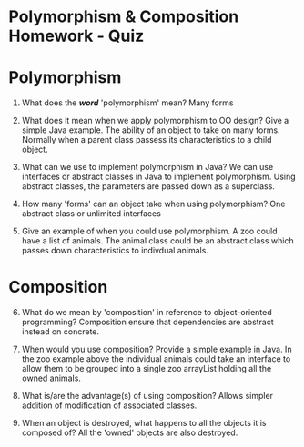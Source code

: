 # Polymorphism & Composition Homework - Quiz

# Polymorphism

1. What does the ___word___ 'polymorphism' mean?
Many forms

2. What does it mean when we apply polymorphism to OO design? Give a simple Java example.
The ability of an object to take on many forms. Normally when a parent class passess its characteristics to a child object.

3. What can we use to implement polymorphism in Java?
We can use interfaces or abstract classes in Java to implement polymorphism. Using abstract classes, the parameters are passed down as a superclass.

4. How many 'forms' can an object take when using polymorphism?
One abstract class or unlimited interfaces


5. Give an example of when you could use polymorphism.
A zoo could have a list of animals. The animal class could be an abstract class which passes down characteristics to indivdual animals. 


# Composition

6. What do we mean by 'composition' in reference to object-oriented programming?
Composition ensure that dependencies are abstract instead on concrete.

7. When would you use composition? Provide a simple example in Java.
In the zoo example above the individual animals could take an interface to allow them to be grouped into a single zoo arrayList holding all the owned animals.

8. What is/are the advantage(s) of using composition?
Allows simpler addition of modification of associated classes.

9. When an object is destroyed, what happens to all the objects it is composed of? All the 'owned' objects are also destroyed. 
